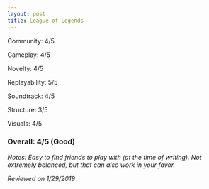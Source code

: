 ```yaml
---
layout: post
title: League of Legends
---
```


Community: 4/5

Gameplay: 4/5

Novelty: 4/5

Replayability: 5/5

Soundtrack: 4/5

Structure: 3/5

Visuals: 4/5

### Overall: 4/5 (Good)

*Notes: Easy to find friends to play with (at the time of writing). Not extremely balanced, but that can also work in your favor.*

*Reviewed on 1/29/2019*
